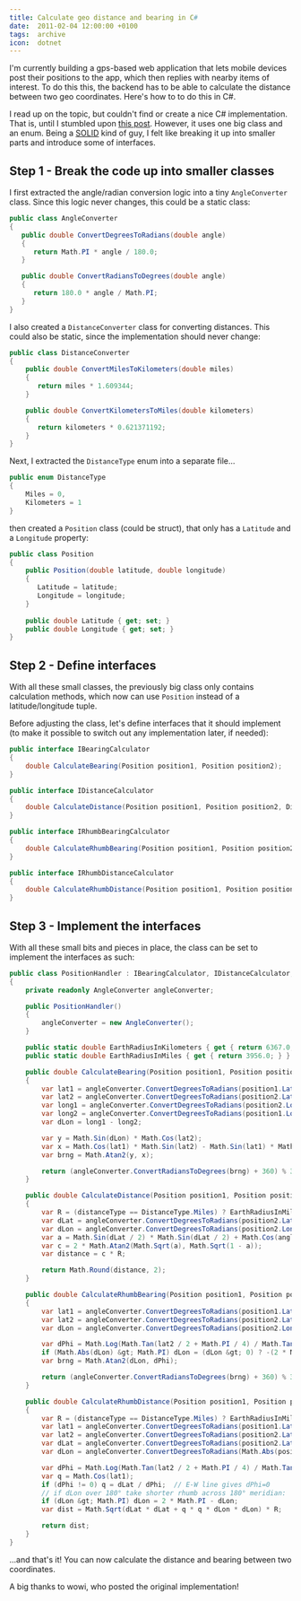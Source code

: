 ```yaml
---
title: Calculate geo distance and bearing in C#
date:  2011-02-04 12:00:00 +0100
tags:  archive
icon:  dotnet
---
```


I'm currently building a gps-based web application that lets mobile devices post
their positions to the app, which then replies with nearby items of interest. To
do this this, the backend has to be able to calculate the distance between two geo
coordinates. Here's how to to do this in C#.

I read up on the topic, but couldn't find or create a nice C# implementation. That
is, until I stumbled upon [this post](http://myxaab.wordpress.com/2010/09/02/calculate-distance-bearing-between-geolocation/). However, it uses one big class
and an enum. Being a [SOLID](https://en.wikipedia.org/wiki/SOLID) kind of guy, I
felt like breaking it up into smaller parts and introduce some of interfaces.


## Step 1 - Break the code up into smaller classes

I first extracted the angle/radian conversion logic into a tiny `AngleConverter`
class. Since this logic never changes, this could be a static class:

```csharp
public class AngleConverter
{
   public double ConvertDegreesToRadians(double angle)
   {
      return Math.PI * angle / 180.0;
   }	

   public double ConvertRadiansToDegrees(double angle)
   {
      return 180.0 * angle / Math.PI;
   }
}
```

I also created a `DistanceConverter` class for converting distances. This could
also be static, since the implementation should never change:

```csharp
public class DistanceConverter
{
    public double ConvertMilesToKilometers(double miles)
    {
       return miles * 1.609344;
    }	

    public double ConvertKilometersToMiles(double kilometers)
    {
       return kilometers * 0.621371192;
    }
}
```

Next, I extracted the `DistanceType` enum into a separate file...

```csharp
public enum DistanceType
{
    Miles = 0,
    Kilometers = 1
}
```

then created a `Position` class (could be struct), that only has a `Latitude`
and a `Longitude` property:

```csharp
public class Position
{
    public Position(double latitude, double longitude)
    {
       Latitude = latitude;
       Longitude = longitude;
    }
	 
    public double Latitude { get; set; }
    public double Longitude { get; set; }
}
```


## Step 2 - Define interfaces

With all these small classes, the previously big class only contains calculation
methods, which now can use `Position` instead of a latitude/longitude tuple.

Before adjusting the class, let's define interfaces that it should implement (to
make it possible to switch out any implementation later, if needed):

```csharp
public interface IBearingCalculator
{
    double CalculateBearing(Position position1, Position position2);
}

public interface IDistanceCalculator
{
    double CalculateDistance(Position position1, Position position2, DistanceType distanceType1);
}

public interface IRhumbBearingCalculator
{
    double CalculateRhumbBearing(Position position1, Position position2);
}

public interface IRhumbDistanceCalculator
{
    double CalculateRhumbDistance(Position position1, Position position2, DistanceType distanceType);
}
```


## Step 3 - Implement the interfaces

With all these small bits and pieces in place, the class can be set to implement
the interfaces as such:

```csharp
public class PositionHandler : IBearingCalculator, IDistanceCalculator, IRhumbBearingCalculator, IRhumbDistanceCalculator
{
    private readonly AngleConverter angleConverter;

    public PositionHandler()
    {
        angleConverter = new AngleConverter();
    }

    public static double EarthRadiusInKilometers { get { return 6367.0; } }
    public static double EarthRadiusInMiles { get { return 3956.0; } }

    public double CalculateBearing(Position position1, Position position2)
    {
        var lat1 = angleConverter.ConvertDegreesToRadians(position1.Latitude);
        var lat2 = angleConverter.ConvertDegreesToRadians(position2.Latitude);
        var long1 = angleConverter.ConvertDegreesToRadians(position2.Longitude);
        var long2 = angleConverter.ConvertDegreesToRadians(position1.Longitude);
        var dLon = long1 - long2;

        var y = Math.Sin(dLon) * Math.Cos(lat2);
        var x = Math.Cos(lat1) * Math.Sin(lat2) - Math.Sin(lat1) * Math.Cos(lat2) * Math.Cos(dLon);
        var brng = Math.Atan2(y, x);

        return (angleConverter.ConvertRadiansToDegrees(brng) + 360) % 360;
    }

    public double CalculateDistance(Position position1, Position position2, DistanceType distanceType)
    {
        var R = (distanceType == DistanceType.Miles) ? EarthRadiusInMiles : EarthRadiusInKilometers;
        var dLat = angleConverter.ConvertDegreesToRadians(position2.Latitude) - angleConverter.ConvertDegreesToRadians(position1.Latitude);
        var dLon = angleConverter.ConvertDegreesToRadians(position2.Longitude) - angleConverter.ConvertDegreesToRadians(position1.Longitude);
        var a = Math.Sin(dLat / 2) * Math.Sin(dLat / 2) + Math.Cos(angleConverter.ConvertDegreesToRadians(position1.Latitude)) * Math.Cos(angleConverter.ConvertDegreesToRadians(position2.Latitude)) * Math.Sin(dLon / 2) * Math.Sin(dLon / 2);
        var c = 2 * Math.Atan2(Math.Sqrt(a), Math.Sqrt(1 - a));
        var distance = c * R;

        return Math.Round(distance, 2);
    }

    public double CalculateRhumbBearing(Position position1, Position position2)
    {
        var lat1 = angleConverter.ConvertDegreesToRadians(position1.Latitude);
        var lat2 = angleConverter.ConvertDegreesToRadians(position2.Latitude);
        var dLon = angleConverter.ConvertDegreesToRadians(position2.Longitude - position1.Longitude);

        var dPhi = Math.Log(Math.Tan(lat2 / 2 + Math.PI / 4) / Math.Tan(lat1 / 2 + Math.PI / 4));
        if (Math.Abs(dLon) &gt; Math.PI) dLon = (dLon &gt; 0) ? -(2 * Math.PI - dLon) : (2 * Math.PI + dLon);
        var brng = Math.Atan2(dLon, dPhi);

        return (angleConverter.ConvertRadiansToDegrees(brng) + 360) % 360;
    }

    public double CalculateRhumbDistance(Position position1, Position position2, DistanceType distanceType)
    {
        var R = (distanceType == DistanceType.Miles) ? EarthRadiusInMiles : EarthRadiusInKilometers;
        var lat1 = angleConverter.ConvertDegreesToRadians(position1.Latitude);
        var lat2 = angleConverter.ConvertDegreesToRadians(position2.Latitude);
        var dLat = angleConverter.ConvertDegreesToRadians(position2.Latitude - position1.Latitude);
        var dLon = angleConverter.ConvertDegreesToRadians(Math.Abs(position2.Longitude - position1.Longitude));

        var dPhi = Math.Log(Math.Tan(lat2 / 2 + Math.PI / 4) / Math.Tan(lat1 / 2 + Math.PI / 4));
        var q = Math.Cos(lat1);
        if (dPhi != 0) q = dLat / dPhi;  // E-W line gives dPhi=0
        // if dLon over 180° take shorter rhumb across 180° meridian:
        if (dLon &gt; Math.PI) dLon = 2 * Math.PI - dLon;
        var dist = Math.Sqrt(dLat * dLat + q * q * dLon * dLon) * R;

        return dist;
    }
}
```

...and that's it! You can now calculate the distance and bearing between two coordinates.

A big thanks to wowi, who posted the original implementation!



